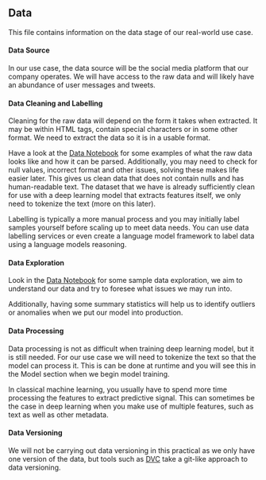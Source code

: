 ## Data

This file contains information on the data stage of our real-world use case.

#### Data Source

In our use case, the data source will be the social media platform that our company operates. We will have access to the raw data and will likely have an abundance of user messages and tweets.

#### Data Cleaning and Labelling

Cleaning for the raw data will depend on the form it takes when extracted. It may be within HTML tags, contain special characters or in some other format. We need to extract the data so it is in a usable format.

Have a look at the [Data Notebook](DataExample.ipynb) for some examples of what the raw data looks like and how it can be parsed. Additionally, you may need to check for null values, incorrect format and other issues, solving these makes life easier later. This gives us clean data that does not contain nulls and has human-readable text. The dataset that we have is already sufficiently clean for use with a deep learning model that extracts features itself, we only need to tokenize the text (more on this later).

Labelling is typically a more manual process and you may initially label samples yourself before scaling up to meet data needs. You can use data labelling services or even create a language model framework to label data using a language models reasoning.

#### Data Exploration

Look in the [Data Notebook](DataExample.ipynb) for some sample data exploration, we aim to understand our data and try to foresee what issues we may run into.

Additionally, having some summary statistics will help us to identify outliers or anomalies when we put our model into production.

#### Data Processing

Data processing is not as difficult when training deep learning model, but it is still needed. For our use case we will need to tokenize the text so that the model can process it. This is can be done at runtime and you will see this in the Model section when we begin model training.

In classical machine learning, you usually have to spend more time processing the features to extract predictive signal. This can sometimes be the case in deep learning when you make use of multiple features, such as text as well as other metadata.

#### Data Versioning

We will not be carrying out data versioning in this practical as we only have one version of the data, but tools such as [DVC](https://dvc.org/) take a git-like approach to data versioning.